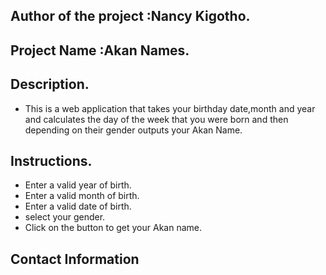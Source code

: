 ## Author of the project :Nancy Kigotho.
## Project Name :Akan Names.
## Description.
*  This is a web application that takes your birthday date,month and year and calculates the day of the week that you were born and then depending on their gender outputs your Akan Name.
## Instructions.
* Enter a valid year of birth.
* Enter a valid month of birth.
* Enter a valid date of birth.
* select your gender.
* Click on the button to get your Akan name.
## Contact Information